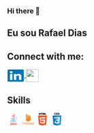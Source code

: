 ### Hi there 👋
## Eu sou Rafael Dias

## Connect with me:
<a href="https://www.linkedin.com/in/rafael-chaves-dias-9508571b3/">
<img align="center" height="30" width="40" src="https://raw.githubusercontent.com/devicons/devicon/master/icons/linkedin/linkedin-original.svg"
Style="max-width:100%:">
</a>



<a href="https://www.instagram.com/rafael.diasz/">
<img align="center" height="30" width="30" src="https://image.flaticon.com/icons/png/128/1384/1384063.png"
Style="max-width:100%:">
</a>

## Skills
<img align="center" height="30" width="30" src="https://raw.githubusercontent.com/devicons/devicon/master/icons/java/java-original-wordmark.svg"
Style="max-width:100%:">
<img align="center" height="30" width="30" src="https://raw.githubusercontent.com/devicons/devicon/master/icons/firebase/firebase-plain-wordmark.svg"
Style="max-width:100%:">
<img align="center" height="30" width="30" src="https://raw.githubusercontent.com/devicons/devicon/master/icons/html5/html5-original-wordmark.svg"
Style="max-width:100%:">
<img align="center" height="30" width="30" src="https://raw.githubusercontent.com/devicons/devicon/master/icons/css3/css3-original-wordmark.svg"
Style="max-width:100%:">

<!--
**rafaeldias1991/rafaeldias1991** is a ✨ _special_ ✨ repository because its `README.md` (this file) appears on your GitHub profile.

Here are some ideas to get you started:

- 🔭 I’m currently working on ...
- 🌱 I’m currently learning ...
- 👯 I’m looking to collaborate on ...
- 🤔 I’m looking for help with ...
- 💬 Ask me about ...
- 📫 How to reach me: ...
- 😄 Pronouns: ...
- ⚡ Fun fact: ...
-->
